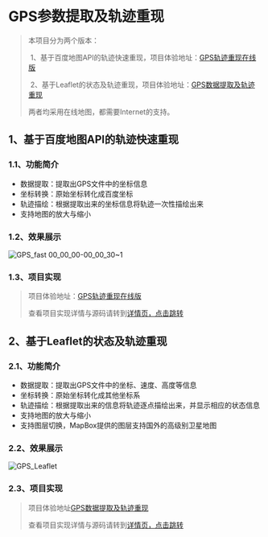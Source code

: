 # GPS参数提取及轨迹重现

> 本项目分为两个版本：
>
> ​	1、基于百度地图API的轨迹快速重现，项目体验地址：[GPS轨迹重现在线版](https://pingden.github.io/GPS/GPS_Baidu/)
>
> ​	2、基于Leaflet的状态及轨迹重现，项目体验地址：[GPS数据提取及轨迹重现](https://pingden.github.io/GPS/GPS_Leaflet/)
>
> 两者均采用在线地图，都需要Internet的支持。



## 1、基于百度地图API的轨迹快速重现

### 1.1、功能简介

- 数据提取：提取出GPS文件中的坐标信息
- 坐标转换：原始坐标转化成百度坐标
- 轨迹描绘：根据提取出来的坐标信息将轨迹一次性描绘出来
- 支持地图的放大与缩小



### 1.2、效果展示

![GPS_fast 00_00_00-00_00_30~1](https://cdn.jsdelivr.net/gh/pingden/mypic/img/GPS_fast%2000_00_00-00_00_301.gif)



### 1.3、项目实现

> 项目体验地址：[GPS轨迹重现在线版](https://pingden.github.io/GPS/GPS_Baidu/)
>
> 查看项目实现详情与源码请转到[详情页，点击跳转](https://pingden.github.io/archives/5bb786c7.html)



## 2、基于Leaflet的状态及轨迹重现

### 2.1、功能简介

- 数据提取：提取出GPS文件中的坐标、速度、高度等信息
- 坐标转换：原始坐标转化成其他坐标系
- 轨迹描绘：根据提取出来的信息将轨迹逐点描绘出来，并显示相应的状态信息
- 支持地图的放大与缩小
- 支持图层切换，MapBox提供的图层支持国外的高级别卫星地图



### 2.2、效果展示

![GPS_Leaflet](https://cdn.jsdelivr.net/gh/pingden/mypic/img/GPS_Leaflet.gif)



### 2.3、项目实现

> 项目体验地址[GPS数据提取及轨迹重现](https://pingden.github.io/GPS/GPS_Leaflet/)
>
> 查看项目实现详情与源码请转到[详情页，点击跳转](https://pingden.github.io/archives/5bb786c7.html)

